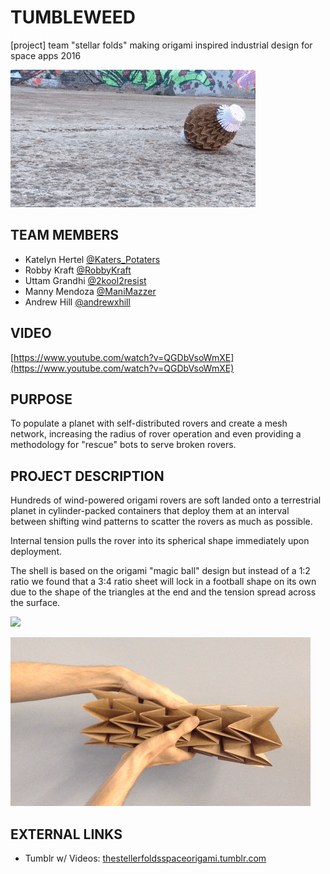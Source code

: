 # TUMBLEWEED
[project] team "stellar folds" making origami inspired industrial design for space apps 2016

![](https://raw.githubusercontent.com/sciencehackdayny/tumbleweed/master/tumbleweed-outside.gif)

## TEAM MEMBERS

* Katelyn Hertel [@Katers_Potaters](https://twitter.com/Katers_Potaters)
* Robby Kraft [@RobbyKraft](https://twitter.com/RobbyKraft)
* Uttam Grandhi [@2kool2resist](https://twitter.com/2kool2resist)
* Manny Mendoza [@ManiMazzer](https://twitter.com/ManiMazzer)
* Andrew Hill [@andrewxhill](https://twitter.com/andrewxhill)

## VIDEO

[https://www.youtube.com/watch?v=QGDbVsoWmXE](https://www.youtube.com/watch?v=QGDbVsoWmXE)

## PURPOSE 

To populate a planet with self-distributed rovers and create a mesh network, increasing the radius of rover operation and even providing a methodology for "rescue" bots to serve broken rovers.

## PROJECT DESCRIPTION

Hundreds of wind-powered origami rovers are soft landed onto a terrestrial planet in cylinder-packed containers that deploy them at an interval between shifting wind patterns to scatter the rovers as much as possible.

Internal tension pulls the rover into its spherical shape immediately upon deployment.

The shell is based on the origami "magic ball" design but instead of a 1:2 ratio we found that a 3:4 ratio sheet will lock in a football shape on its own due to the shape of the triangles at the end and the tension spread across the surface.

![](https://cdn.rawgit.com/sciencehackdayny/tumbleweed/master/magic-ball-crease-pattern.svg)


![](https://raw.githubusercontent.com/sciencehackdayny/tumbleweed/master/expand-lock.gif)


## EXTERNAL LINKS

* Tumblr w/ Videos: [thestellerfoldsspaceorigami.tumblr.com](http://thestellerfoldsspaceorigami.tumblr.com/)
